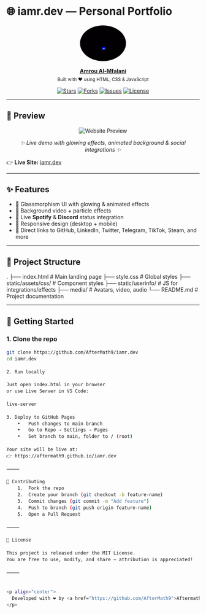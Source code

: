 
# 🌐 iamr.dev — Personal Portfolio

<p align="center">
  <img src="media/avatar.gif" width="120" style="border-radius:50%">
</p>

<p align="center">
  <b> <a href="https://github.com/AfterMath9">Amrou Al-Mfalani</a></b><br>
  <sub>Built with ❤️ using HTML, CSS & JavaScript</sub>
</p>

<p align="center">
  <a href="https://github.com/AfterMath9/iamr.dev/stargazers"><img src="https://img.shields.io/github/stars/AfterMath9/iamr.dev?style=flat-square&color=ffcc00" alt="Stars"></a>
  <a href="https://github.com/AfterMath9/iamr.dev/network/members"><img src="https://img.shields.io/github/forks/AfterMath9/iamr.dev?style=flat-square&color=00bfff" alt="Forks"></a>
  <a href="https://github.com/AfterMath9/iamr.dev/issues"><img src="https://img.shields.io/github/issues/AfterMath9/iamr.dev?style=flat-square&color=ff6347" alt="Issues"></a>
  <a href="https://github.com/AfterMath9/iamr.dev/blob/main/LICENSE"><img src="https://img.shields.io/github/license/AfterMath9/iamr.dev?style=flat-square&color=32cd32" alt="License"></a>
</p>

---

## 📸 Preview

<p align="center">
  <img src="media/Glassy-Portfolio.png" alt="Website Preview" width="800">
</p>

<p align="center">
  <i>✨ Live demo with glowing effects, animated background & social integrations ✨</i>
</p>

👉 **Live Site:** [iamr.dev](iamr.dev)

---

## ✨ Features
- 🎨 Glassmorphism UI with glowing & animated effects  
- 🎥 Background video + particle effects  
- 🎵 Live **Spotify** & **Discord** status integration  
- 📱 Responsive design (desktop + mobile)  
- 🔗 Direct links to GitHub, LinkedIn, Twitter, Telegram, TikTok, Steam, and more  

---

## 📂 Project Structure

.
├── index.html              # Main landing page
├── style.css               # Global styles
├── static/assets/css/      # Component styles
├── static/userinfo/        # JS for integrations/effects
├── media/                  # Avatars, video, audio
└── README.md               # Project documentation

---

## 🚀 Getting Started

### 1. Clone the repo
```bash
git clone https://github.com/AfterMath9/iamr.dev
cd iamr.dev

2. Run locally

Just open index.html in your browser
or use Live Server in VS Code:

live-server

3. Deploy to GitHub Pages
	•	Push changes to main branch
	•	Go to Repo → Settings → Pages
	•	Set branch to main, folder to / (root)

Your site will be live at:
👉 https://aftermath9.github.io/iamr.dev

⸻

🤝 Contributing
	1.	Fork the repo
	2.	Create your branch (git checkout -b feature-name)
	3.	Commit changes (git commit -m "Add feature")
	4.	Push to branch (git push origin feature-name)
	5.	Open a Pull Request

⸻

📜 License

This project is released under the MIT License.
You are free to use, modify, and share — attribution is appreciated!

⸻


<p align="center">
  Developed with ❤️ by <a href="https://github.com/AfterMath9">Aftermath9</a>
</p>
